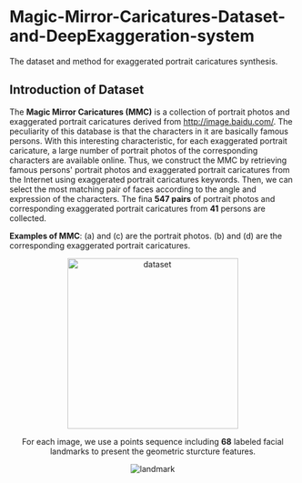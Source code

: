 # Magic-Mirror-Caricatures-Dataset-and-DeepExaggeration-system
The dataset and method for exaggerated portrait caricatures synthesis.
## Introduction of Dataset
The **Magic Mirror Caricatures (MMC)** is a collection of portrait photos and exaggerated portrait caricatures derived from http://image.baidu.com/. The peculiarity of this database is that the characters in it are basically famous persons. With this interesting characteristic, for each exaggerated portrait caricature, a large number of portrait photos of the corresponding characters are available online. Thus, we construct the MMC by retrieving famous persons' portrait photos and exaggerated portrait caricatures from the Internet using exaggerated portrait caricatures keywords. Then, we can select the most matching pair of faces according to the angle and expression of the characters. The fina **547 pairs** of portrait photos and corresponding exaggerated portrait caricatures from **41** persons are collected.

**Examples of MMC**: (a) and (c) are the portrait photos. (b) and (d) are the corresponding exaggerated portrait caricatures.

<div align=center><img src="https://github.com/TCvivi/Magic-Mirror-Caricatures-Dataset-and-DeepExaggeration-system/blob/master/dataset.png" width="300" height="300" alt="dataset"/>

For each image, we use a points sequence including **68** labeled facial landmarks to present the geometric sturcture features. 

![landmark](https://github.com/TCvivi/Magic-Mirror-Caricatures-Dataset-and-DeepExaggeration-system/blob/master/sample.png)


